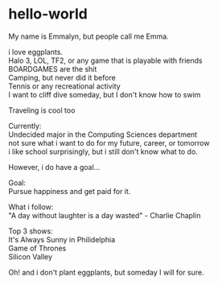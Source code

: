 # hello-world
My name is Emmalyn, but people call me Emma. 

i love eggplants.  
Halo 3, LOL, TF2, or any game that is playable with friends  
BOARDGAMES are the shit   
Camping, but never did it before  
Tennis or any recreational activity  
I want to cliff dive someday, but I don't know how to swim  

Traveling is cool too  

Currently:   
	Undecided major in the Computing Sciences department  
not sure what i want to do for my future, career, or tomorrow  
i like school surprisingly, but i still don't know what to do.  

However, i do have a goal...  

  Goal:   
    Pursue happiness and get paid for it.  

What i follow:  
"A day without laughter is a day wasted" - Charlie Chaplin  

Top 3 shows:   
  It's Always Sunny in Philidelphia  
  Game of Thrones   
  Silicon Valley  
  
Oh! and i don't plant eggplants, but someday I will for sure.  

